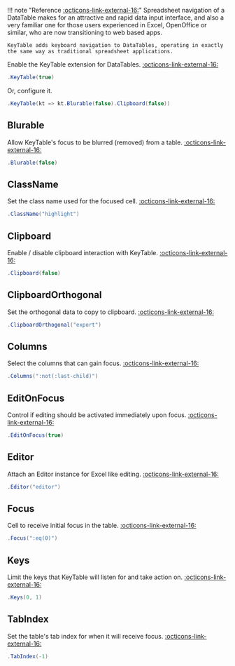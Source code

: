 !!! note "Reference [:octicons-link-external-16:](https://datatables.net/extensions/keytable/)"
	Spreadsheet navigation of a DataTable makes for an attractive and rapid data input interface, 
	and also a very familiar one for those users experienced in Excel, OpenOffice or similar, who are now transitioning to web based apps.
	
	KeyTable adds keyboard navigation to DataTables, operating in exactly the same way as traditional spreadsheet applications.

Enable the KeyTable extension for DataTables.
[:octicons-link-external-16:](https://datatables.net/reference/option/keys)
```csharp
.KeyTable(true)
```
Or, configure it.
```csharp
.KeyTable(kt => kt.Blurable(false).Clipboard(false))
```

## Blurable
Allow KeyTable's focus to be blurred (removed) from a table.
[:octicons-link-external-16:](https://datatables.net/reference/option/keys.blurable)
```csharp
.Blurable(false)
```

## ClassName
Set the class name used for the focused cell.
[:octicons-link-external-16:](https://datatables.net/reference/option/keys.className)
```csharp
.ClassName("highlight")
```

## Clipboard
Enable / disable clipboard interaction with KeyTable.
[:octicons-link-external-16:](https://datatables.net/reference/option/keys.clipboard)
```csharp
.Clipboard(false)
```

## ClipboardOrthogonal
Set the orthogonal data to copy to clipboard.
[:octicons-link-external-16:](https://datatables.net/reference/option/keys.clipboardOrthogonal)
```csharp
.ClipboardOrthogonal("export")
```

## Columns
Select the columns that can gain focus.
[:octicons-link-external-16:](https://datatables.net/reference/option/keys.columns)
```csharp
.Columns(":not(:last-child)")
```

## EditOnFocus
Control if editing should be activated immediately upon focus.
[:octicons-link-external-16:](https://datatables.net/reference/option/keys.editOnFocus)
```csharp
.EditOnFocus(true)
```

## Editor
Attach an Editor instance for Excel like editing.
[:octicons-link-external-16:](https://datatables.net/reference/option/keys.editor)
```csharp
.Editor("editor")
```

## Focus
Cell to receive initial focus in the table.
[:octicons-link-external-16:](https://datatables.net/reference/option/keys.focus)
```csharp
.Focus(":eq(0)")
```

## Keys
Limit the keys that KeyTable will listen for and take action on.
[:octicons-link-external-16:](https://datatables.net/reference/option/keys.keys)
```csharp
.Keys(0, 1)
```

## TabIndex
Set the table's tab index for when it will receive focus.
[:octicons-link-external-16:](https://datatables.net/reference/option/keys.tabIndex)
```csharp
.TabIndex(-1)
```

